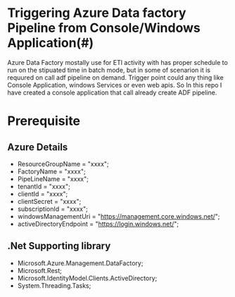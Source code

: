 # Triggering Azure Data factory Pipeline from Console/Windows Application(#)

Azure Data Factory mostally use for ETl activity with has proper schedule to run on the stipuated time in batch mode, but in some of scenarion it is requured on call adf pipeline on demand. Trigger point could any thing like Console Application, windows Services or even web apis. So In this repo I have created a console application that call already create 
ADF pipeline.

# Prerequisite

## Azure Details
- ResourceGroupName = "xxxx";
- FactoryName = "xxxx";
- PipeLineName = "xxxx";
- tenantId = "xxxx";
- clientId = "xxxx";
- clientSecret = "xxxx";
- subscriptionId = "xxxx";
- windowsManagementUri = "https://management.core.windows.net/";
- activeDirectoryEndpoint = "https://login.windows.net/";

## .Net Supporting library 
- Microsoft.Azure.Management.DataFactory;
- Microsoft.Rest;
- Microsoft.IdentityModel.Clients.ActiveDirectory;
- System.Threading.Tasks;
